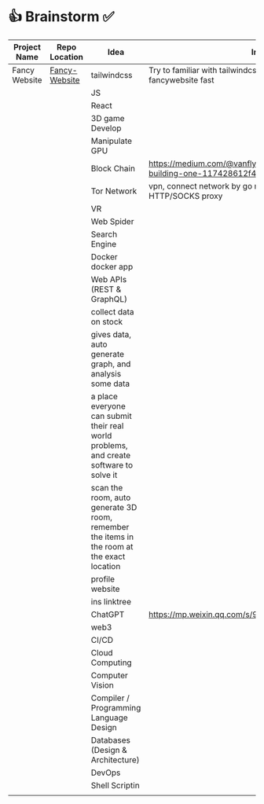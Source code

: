 # 👍 Brainstorm ✅ 
| Project Name | Repo Location | Idea | Info |
|--------------|---------------|------|------|
| Fancy Website | [Fancy-Website](./Fancy-Website/fancy-website-readme.md) | tailwindcss | Try to familiar with tailwindcss in order to create fancywebsite fast |
|  |  | JS |  |
|  |  | React |  |
|  |  | 3D game Develop |  |
|  |  | Manipulate GPU |  |
|  |  | Block Chain | https://medium.com/@vanflymen/learn-blockchains-by-building-one-117428612f46 | |
|  |  | Tor Network | vpn, connect network by go multiple host first, HTTP/SOCKS proxy ||
|  |  | VR |  |
|  |  | Web Spider |  |
|  |  | Search Engine |  |
|  |  | Docker docker app | |
|  |  | Web APIs (REST & GraphQL) |  |
|  |  |  collect data on stock |  |
|  |  | gives data, auto generate graph, and analysis some data ||
|  |  |  a place everyone can submit their real world problems, and create software to solve it |  |
|  |  |  scan the room, auto generate 3D room, remember the items in the room at the exact location ||
|  |  |  profile website |  |
|  |  |  ins linktree |  |
|  |  | ChatGPT | https://mp.weixin.qq.com/s/9YvKC00McwYRvPBoM5PESQ |
|  |  | web3 |  |
|  |  | CI/CD |  |
|  |  | Cloud Computing |  |
|  |  | Computer Vision |  |
|  |  | Compiler / Programming Language Design |  |
|  |  | Databases (Design & Architecture) |  |
|  |  | DevOps |  |
|  |  | Shell Scriptin |  |
|  |  |  |  |



